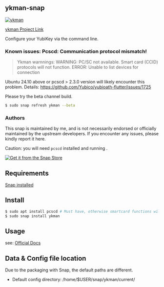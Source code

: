 ## ykman-snap
[![ykman](https://snapcraft.io/ykman/badge.svg)](https://snapcraft.io/ykman)

[ykman Project Link](https://github.com/Yubico/yubikey-manager) 

Configure your YubiKey via the command line.

### Known issues: Pcscd: Communication protocol mismatch!

> Ykman warnnings:
> WARNING: PC/SC not available. Smart card (CCID) protocols will not function.
> ERROR: Unable to list devices for connection

Ubuntu 24.10  above or pcscd > 2.3.0 version will  likely encounter this problem.
Details: https://github.com/Yubico/yubioath-flutter/issues/1725

Please try the beta channel build.

```bash
$ sudo snap refresh ykman --beta
```

### Authors

This snap is maintained by me, and is not necessarily endorsed or officially maintained by the upstream developers. If you encounter any issues, please kindly report it here.

Caution: you will need `pcscd` installed and running . 

[![Get it from the Snap Store](https://snapcraft.io/static/images/badges/en/snap-store-black.svg)](https://snapcraft.io/ykman)

## Requirements

[Snap installed](https://snapcraft.io/docs/installing-snapd)

## Install

```bash
$ sudo apt install pcscd # Must have, otherwise smartcard functions will not work.
$ sudo snap install ykman
```

## Usage

see: [Official Docs](https://docs.yubico.com/software/yubikey/tools/ykman/Using_the_ykman_CLI.html)


## Data & Config file location

Due to the packaging with Snap, the default paths are different.

- Default config directory: /home/$USER/snap/ykman/current/


